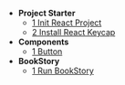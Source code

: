 * **Project Starter**
  * [1 Init React Project](/en-us/1-1-Init-React-Project.md)
  * [2 Install React Keycap](/en-us/1-2-Install-React-Keycap.md)
* **Components**
  * [1 Button](/en-us/2-1-Button.md)
* **BookStory**
  * [1 Run BookStory](/en-us/3-1-Run-BookStory.md)